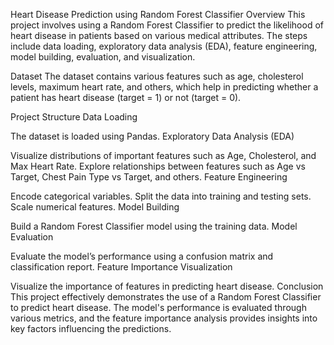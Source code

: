 Heart Disease Prediction using Random Forest Classifier
Overview
This project involves using a Random Forest Classifier to predict the likelihood of heart disease in patients based on various medical attributes. The steps include data loading, exploratory data analysis (EDA), feature engineering, model building, evaluation, and visualization.

Dataset
The dataset contains various features such as age, cholesterol levels, maximum heart rate, and others, which help in predicting whether a patient has heart disease (target = 1) or not (target = 0).

Project Structure
Data Loading

The dataset is loaded using Pandas.
Exploratory Data Analysis (EDA)

Visualize distributions of important features such as Age, Cholesterol, and Max Heart Rate.
Explore relationships between features such as Age vs Target, Chest Pain Type vs Target, and others.
Feature Engineering

Encode categorical variables.
Split the data into training and testing sets.
Scale numerical features.
Model Building

Build a Random Forest Classifier model using the training data.
Model Evaluation

Evaluate the model’s performance using a confusion matrix and classification report.
Feature Importance Visualization

Visualize the importance of features in predicting heart disease.
Conclusion
This project effectively demonstrates the use of a Random Forest Classifier to predict heart disease. The model's performance is evaluated through various metrics, and the feature importance analysis provides insights into key factors influencing the predictions.
